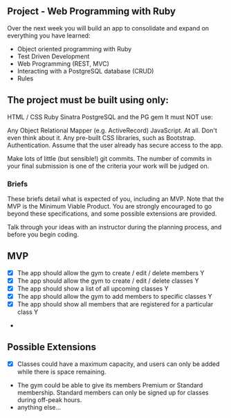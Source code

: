 ## Project - Web Programming with Ruby
Over the next week you will build an app to consolidate and expand on everything you have learned:

- Object oriented programming with Ruby
- Test Driven Development
- Web Programming (REST, MVC)
- Interacting with a PostgreSQL database (CRUD)
- Rules

## The project must be built using only:

HTML / CSS
Ruby
Sinatra
PostgreSQL and the PG gem
It must NOT use:

Any Object Relational Mapper (e.g. ActiveRecord)
JavaScript. At all. Don't even think about it.
Any pre-built CSS libraries, such as Bootstrap.
Authentication. Assume that the user already has secure access to the app.

Make lots of little (but sensible!) git commits. The number of commits in your final submission is one of the criteria your work will be judged on.

### Briefs
These briefs detail what is expected of you, including an MVP. Note that the MVP is the Minimum Viable Product. You are strongly encouraged to go beyond these specifications, and some possible extensions are provided.

Talk through your ideas with an instructor during the planning process, and before you begin coding.

## MVP
 - [x]  The app should allow the gym to create / edit / delete members Y
 - [x]  The app should allow the gym to create / edit / delete classes Y
 - [x]  The app should show a list of all upcoming classes Y
 - [X]  The app should allow the gym to add members to specific classes Y
 - [X]  The app should show all members that are registered for a particular class Y
 -
## Possible Extensions
 - [x] Classes could have a maximum capacity, and users can only be added while there is space remaining.
- The gym could be able to give its members Premium or Standard membership. Standard members can only be signed up for classes during off-peak hours.
- anything else...

